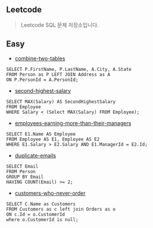 ## Leetcode
> Leetcode SQL 문제 저장소입니다. 

## Easy
* [combine-two-tables](https://leetcode.com/problems/combine-two-tables/)
<pre><code>SELECT P.FirstName, P.LastName, A.City, A.State 
FROM Person as P LEFT JOIN Address as A
ON P.PersonId = A.PersonId;</code></pre>
  
* [second-highest-salary](https://leetcode.com/problems/second-highest-salary/)
<pre><code>SELECT MAX(Salary) AS SecondHighestSalary 
FROM Employee
WHERE Salary < (Select MAX(Salary) FROM Employee);
</code></pre> 

* [employees-earning-more-than-their-managers](https://leetcode.com/problems/employees-earning-more-than-their-managers/)
<pre><code>SELECT E1.Name AS Employee
FROM Employee AS E1, Employee AS E2
WHERE E1.Salary > E2.Salary AND E1.ManagerId = E2.Id;
</code></pre> 

* [duplicate-emails](https://leetcode.com/problems/duplicate-emails/)
<pre><code>SELECT Email
FROM Person
GROUP BY Email
HAVING COUNT(Email) >= 2;
</code></pre> 
* [customers-who-never-order](https://leetcode.com/problems/customers-who-never-order/)
<pre><code>SELECT C.Name as Customers
FROM Customers as c left join Orders as o
ON c.Id = o.CustomerId
where o.CustomerId is null;
</code></pre> 
